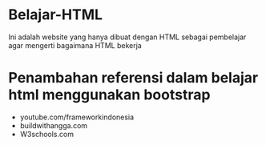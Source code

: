 # Belajar-HTML
Ini adalah website yang hanya dibuat dengan HTML sebagai pembelajar agar mengerti bagaimana HTML bekerja


# Penambahan referensi dalam belajar html menggunakan bootstrap
- youtube.com/frameworkindonesia
- buildwithangga.com
- W3schools.com